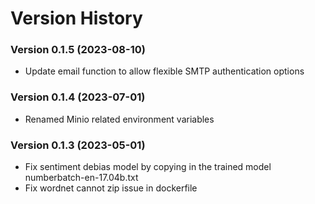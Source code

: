 # Version History


### Version 0.1.5 (2023-08-10)
- Update email function to allow flexible SMTP authentication options

### Version 0.1.4 (2023-07-01)
- Renamed Minio related environment variables

### Version 0.1.3 (2023-05-01)
- Fix sentiment debias model by copying in the trained model numberbatch-en-17.04b.txt
- Fix wordnet cannot zip issue in dockerfile

